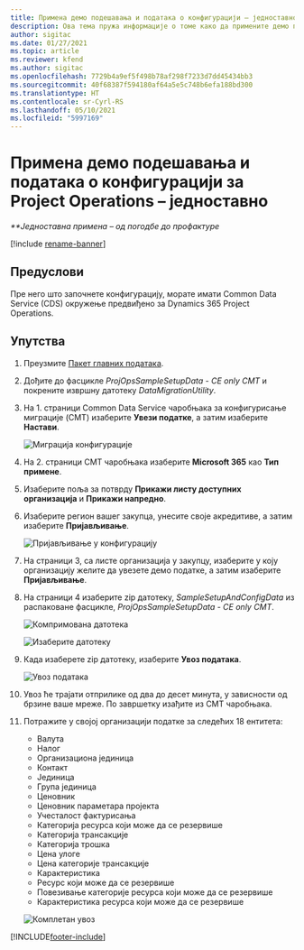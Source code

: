 ```yaml
---
title: Примена демо подешавања и података о конфигурацији – једноставно
description: Ова тема пружа информације о томе како да примените демо подешавања и податке о конфигурацији за Project Operations.
author: sigitac
ms.date: 01/27/2021
ms.topic: article
ms.reviewer: kfend
ms.author: sigitac
ms.openlocfilehash: 7729b4a9ef5f498b78af298f7233d7dd45434bb3
ms.sourcegitcommit: 40f68387f594180af64a5e5c748b6efa188bd300
ms.translationtype: HT
ms.contentlocale: sr-Cyrl-RS
ms.lasthandoff: 05/10/2021
ms.locfileid: "5997169"
---
```

# <a name="apply-demo-setup-and-configuration-data-for-project-operations---lite"></a>Примена демо подешавања и података о конфигурацији за Project Operations – једноставно 

_**Једноставна примена – од погодбе до профактуре_

[!include [rename-banner](~/includes/cc-data-platform-banner.md)]

## <a name="prerequisites"></a>Предуслови

Пре него што започнете конфигурацију, морате имати Common Data Service (CDS) окружење предвиђено за Dynamics 365 Project Operations.


## <a name="instructions"></a>Упутства

1. Преузмите [Пакет главних података](https://download.microsoft.com/download/3/4/1/341bf279-a64f-4baa-af31-ce624859b518/ProjOpsSampleSetupData-%20CE%20only.zip). 
2. Дођите до фасцикле *ProjOpsSampleSetupData - CE only CMT* и покрените извршну датотеку *DataMigrationUtility*.
3. На 1. страници Common Data Service чаробњака за конфигурисање миграције (CMT) изаберите **Увези податке**, а затим изаберите **Настави**.

    ![Миграција конфигурације](./media/1ConfigurationMigration.png)

4. На 2. страници CMT чаробњака изаберите **Microsoft 365** као **Тип примене**.
5. Изаберите поља за потврду **Прикажи листу доступних организација** и **Прикажи напредно**.
6. Изаберите регион вашег закупца, унесите своје акредитиве, а затим изаберите **Пријављивање**.

   ![Пријављивање у конфигурацију](./media/2ConfigurationSignin.png)

7. На страници 3, са листе организација у закупцу, изаберите у коју организацију желите да увезете демо податке, а затим изаберите **Пријављивање**.
8. На страници 4 изаберите zip датотеку, *SampleSetupAndConfigData* из распаковане фасцикле, *ProjOpsSampleSetupData - CE only CMT*.

   ![Компримована датотека](./media/3ZipFile.png)

   ![Изаберите датотеку](./media/4SelectAFile.png)

9. Када изаберете zip датотеку, изаберите **Увоз података**.

   ![Увоз података](./media/5ImportData.png)

10. Увоз ће трајати отприлике од два до десет минута, у зависности од брзине ваше мреже. По завршетку изађите из CMT чаробњака. 
11. Потражите у својој организацији податке за следећих 18 ентитета:

    -   Валута
    -   Налог
    -   Организациона јединица
    -   Контакт
    -   Јединица
    -   Група јединица
    -   Ценовник
    -   Ценовник параметара пројекта 
    -   Учесталост фактурисања
    -   Категорија ресурса који може да се резервише
    -   Категорија трансакције
    -   Категорија трошка
    -   Цена улоге
    -   Цена категорије трансакције
    -   Карактеристика
    -   Ресурс који може да се резервише
    -   Повезивање категорије ресурса који може да се резервише
    -   Карактеристика ресурса који може да се резервише

    ![Комплетан увоз](./media/6CompleteImport.png)


[!INCLUDE[footer-include](../includes/footer-banner.md)]
